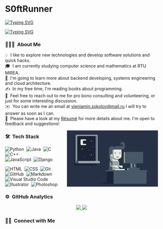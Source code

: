# S0ftRunner
[![Typing SVG](https://readme-typing-svg.herokuapp.com?color=%2336BCF7&lines=Full-Stack+dev)](https://git.io/typing-svg)

<!-- 👋 &nbsp;Hey there! I'm S0ftRunner-->

[![Typing SVG](https://readme-typing-svg.herokuapp.com?color=%2336BCF7&lines=Full-Stack+dev)](https://git.io/typing-svg)

### 👨🏻‍💻 &nbsp;About Me

💡 &nbsp;I like to explore new technologies and develop software solutions and quick hacks.\
🎓 &nbsp;I am currently studying computer science and mathematics at RTU MIREA.\
🌱 &nbsp;I'm going to learn more about backend developing, systems engineering and cloud architecture.\
✍️ &nbsp;In my free time, I'm reading books about programming.\
💬 &nbsp;Feel free to reach out to me for pro bono consulting and volunteering, or just for some interesting discussion.\
✉️ &nbsp;You can write me an email at vieniamin.sokolov@mail.ru I will try to answer as soon as I can.\
📄 &nbsp;Please have a look at my [Résumé](https://github.com/S0ftRunner) for more details about me. I'm open to feedback and suggestions!

<img alt="Night Coding" src="https://raw.githubusercontent.com/AVS1508/AVS1508/master/assets/Night-Coding.gif" align="right"/>

### 🛠 &nbsp;Tech Stack

![Python](https://img.shields.io/badge/-Python-05122A?style=flat&logo=python)&nbsp;
![Java](https://img.shields.io/badge/-Java-05122A?style=flat&logo=Java&logoColor=FFA518)&nbsp;
![C](https://img.shields.io/badge/-C-05122A?style=flat&logo=C&logoColor=A8B9CC)&nbsp;
![C++](https://img.shields.io/badge/-C++-05122A?style=flat&logo=C%2B%2B&logoColor=00599C)\
![JavaScript](https://img.shields.io/badge/-JavaScript-05122A?style=flat&logo=javascript)&nbsp;
![Django](https://img.shields.io/badge/-Django-05122A?style=flat&logo=django&logoColor=092E20)&nbsp;


![HTML](https://img.shields.io/badge/-HTML-05122A?style=flat&logo=HTML5)&nbsp;
![CSS](https://img.shields.io/badge/-CSS-05122A?style=flat&logo=CSS3&logoColor=1572B6)&nbsp;
![Git](https://img.shields.io/badge/-Git-05122A?style=flat&logo=git)&nbsp;
![GitHub](https://img.shields.io/badge/-GitHub-05122A?style=flat&logo=github)&nbsp;
![Markdown](https://img.shields.io/badge/-Markdown-05122A?style=flat&logo=markdown)\
![Visual Studio Code](https://img.shields.io/badge/-Visual%20Studio%20Code-05122A?style=flat&logo=visual-studio-code&logoColor=007ACC)&nbsp;
![Illustrator](https://img.shields.io/badge/-Illustrator-05122A?style=flat&logo=adobe-illustrator)&nbsp;
![Photoshop](https://img.shields.io/badge/-Photoshop-05122A?style=flat&logo=adobe-photoshop)&nbsp;


### ⚙️ &nbsp;GitHub Analytics

<p align="center">
<a href="https://github.com/S0ftRunner">
  <img height="180em" src="https://github-readme-stats-eight-theta.vercel.app/api?username=S0ftRunner&show_icons=true&theme=algolia&include_all_commits=true&count_private=true"/>
  <img height="180em" src="https://github-readme-stats-eight-theta.vercel.app/api/top-langs/?username=S0ftRunner&layout=compact&langs_count=8&theme=algolia"/>
</a>
</p>


### 🤝🏻 &nbsp;Connect with Me
